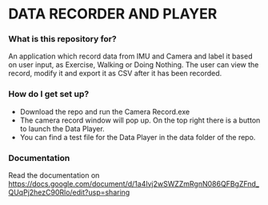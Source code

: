 # DATA RECORDER AND PLAYER #

### What is this repository for? ###

An application which record data from IMU and Camera and label it based on user input, as Exercise, Walking or Doing Nothing. The user can view the record, modify it and export it as CSV after it has been recorded.

### How do I get set up? ###

* Download the repo and run the Camera Record.exe
* The camera record window will pop up. On the top right there is a button to launch the Data Player.
* You can find a test file for the Data Player in the data folder of the repo.

### Documentation ###

Read the documentation on https://docs.google.com/document/d/1a4lvj2wSWZZmRgnN086QFBgZFnd_QUqPj2hezC90Rlo/edit?usp=sharing